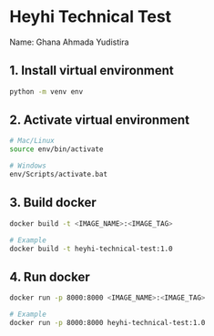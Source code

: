 # Heyhi Technical Test

Name: Ghana Ahmada Yudistira

## 1. Install virtual environment
```bash
python -m venv env
```

## 2. Activate virtual environment
```bash
# Mac/Linux
source env/bin/activate

# Windows
env/Scripts/activate.bat
```

## 3. Build docker
```bash
docker build -t <IMAGE_NAME>:<IMAGE_TAG>

# Example
docker build -t heyhi-technical-test:1.0
```

## 4. Run docker
```bash
docker run -p 8000:8000 <IMAGE_NAME>:<IMAGE_TAG>

# Example
docker run -p 8000:8000 heyhi-technical-test:1.0
```


